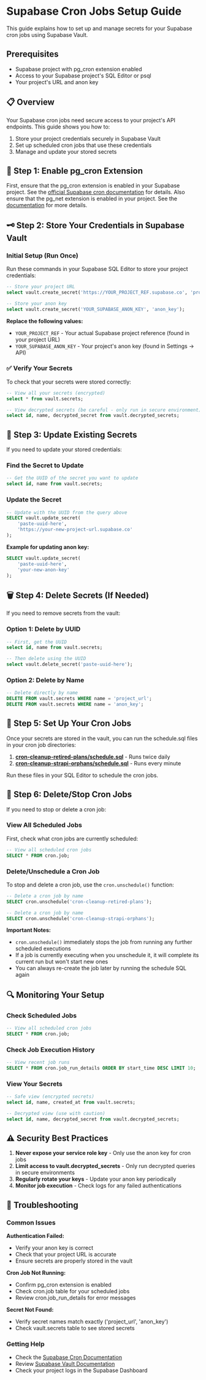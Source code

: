 # Supabase Cron Jobs Setup Guide

This guide explains how to set up and manage secrets for your Supabase cron jobs using Supabase Vault.

## Prerequisites

- Supabase project with pg_cron extension enabled
- Access to your Supabase project's SQL Editor or psql
- Your project's URL and anon key

## 📋 Overview

Your Supabase cron jobs need secure access to your project's API endpoints. This guide shows you how to:

1. Store your project credentials securely in Supabase Vault
2. Set up scheduled cron jobs that use these credentials
3. Manage and update your stored secrets

## 🔐 Step 1: Enable pg_cron Extension

First, ensure that the pg_cron extension is enabled in your Supabase project. See the [official Supabase cron documentation](https://supabase.com/docs/guides/cron) for details. Also ensure that the pg_net extension is enabled in your project. See the [documentation](https://supabase.com/docs/guides/database/extensions/pg_net) for more details.

## 🗝️ Step 2: Store Your Credentials in Supabase Vault

### Initial Setup (Run Once)

Run these commands in your Supabase SQL Editor to store your project credentials:

```sql
-- Store your project URL
select vault.create_secret('https://YOUR_PROJECT_REF.supabase.co', 'project_url');

-- Store your anon key
select vault.create_secret('YOUR_SUPABASE_ANON_KEY', 'anon_key');
```

**Replace the following values:**

- `YOUR_PROJECT_REF` - Your actual Supabase project reference (found in your project URL)
- `YOUR_SUPABASE_ANON_KEY` - Your project's anon key (found in Settings → API)

### ✅ Verify Your Secrets

To check that your secrets were stored correctly:

```sql
-- View all your secrets (encrypted)
select * from vault.secrets;

-- View decrypted secrets (be careful - only run in secure environment)
select id, name, decrypted_secret from vault.decrypted_secrets;
```

## 🔄 Step 3: Update Existing Secrets

If you need to update your stored credentials:

### Find the Secret to Update

```sql
-- Get the UUID of the secret you want to update
select id, name from vault.secrets;
```

### Update the Secret

```sql
-- Update with the UUID from the query above
SELECT vault.update_secret(
    'paste-uuid-here',
    'https://your-new-project-url.supabase.co'
);
```

**Example for updating anon key:**

```sql
SELECT vault.update_secret(
    'paste-uuid-here',
    'your-new-anon-key'
);
```

## 🗑️ Step 4: Delete Secrets (If Needed)

If you need to remove secrets from the vault:

### Option 1: Delete by UUID

```sql
-- First, get the UUID
select id, name from vault.secrets;

-- Then delete using the UUID
select vault.delete_secret('paste-uuid-here');
```

### Option 2: Delete by Name

```sql
-- Delete directly by name
DELETE FROM vault.secrets WHERE name = 'project_url';
DELETE FROM vault.secrets WHERE name = 'anon_key';
```

## 📅 Step 5: Set Up Your Cron Jobs

Once your secrets are stored in the vault, you can run the schedule.sql files in your cron job directories:

1. **[cron-cleanup-retired-plans/schedule.sql](../supabase/functions/cron-cleanup-retired-plans/schedule.sql)** - Runs twice daily
2. **[cron-cleanup-strapi-orphans/schedule.sql](../supabase/functions/cron-cleanup-strapi-orphans/schedule.sql)** - Runs every minute

Run these files in your SQL Editor to schedule the cron jobs.

## 🛑 Step 6: Delete/Stop Cron Jobs

If you need to stop or delete a cron job:

### View All Scheduled Jobs

First, check what cron jobs are currently scheduled:

```sql
-- View all scheduled cron jobs
SELECT * FROM cron.job;
```

### Delete/Unschedule a Cron Job

To stop and delete a cron job, use the `cron.unschedule()` function:

```sql
-- Delete a cron job by name
SELECT cron.unschedule('cron-cleanup-retired-plans');

-- Delete a cron job by name
SELECT cron.unschedule('cron-cleanup-strapi-orphans');
```

**Important Notes:**

- `cron.unschedule()` immediately stops the job from running any further scheduled executions
- If a job is currently executing when you unschedule it, it will complete its current run but won't start new ones
- You can always re-create the job later by running the schedule SQL again

## 🔍 Monitoring Your Setup

### Check Scheduled Jobs

```sql
-- View all scheduled cron jobs
SELECT * FROM cron.job;
```

### Check Job Execution History

```sql
-- View recent job runs
SELECT * FROM cron.job_run_details ORDER BY start_time DESC LIMIT 10;
```

### View Your Secrets

```sql
-- Safe view (encrypted secrets)
select id, name, created_at from vault.secrets;

-- Decrypted view (use with caution)
select id, name, decrypted_secret from vault.decrypted_secrets;
```

## ⚠️ Security Best Practices

1. **Never expose your service role key** - Only use the anon key for cron jobs
2. **Limit access to vault.decrypted_secrets** - Only run decrypted queries in secure environments
3. **Regularly rotate your keys** - Update your anon key periodically
4. **Monitor job execution** - Check logs for any failed authentications

## 🚨 Troubleshooting

### Common Issues

**Authentication Failed:**

- Verify your anon key is correct
- Check that your project URL is accurate
- Ensure secrets are properly stored in the vault

**Cron Job Not Running:**

- Confirm pg_cron extension is enabled
- Check cron.job table for your scheduled jobs
- Review cron.job_run_details for error messages

**Secret Not Found:**

- Verify secret names match exactly ('project_url', 'anon_key')
- Check vault.secrets table to see stored secrets

### Getting Help

- Check the [Supabase Cron Documentation](https://supabase.com/docs/guides/cron)
- Review [Supabase Vault Documentation](https://supabase.com/docs/guides/database/vault)
- Check your project logs in the Supabase Dashboard
